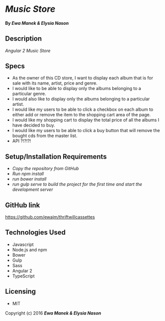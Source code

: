 # _Music Store_

#### By _Ewa Manek &amp; Elysia Nason_

## Description

_Angular 2 Music Store_

## Specs

* As the owner of this CD store, I want to display each album that is for sale with its name, artist, price and genre.
* I would like to be able to display only the albums belonging to a particular genre.
* I would also like to display only the albums belonging to a particular artist.
* I would like my users to be able to click a checkbox on each album to either add or remove the item to the shopping cart area of the page.
* I would like my shopping cart to display the total price of all the albums I have decided to buy.
* I would like my users to be able to click a buy button that will remove the bought cds from the master list.
* API ?!?!?!

## Setup/Installation Requirements

* _Copy the repository from GitHub_
* _Run npm install_
* _run bower install_
* _run gulp serve to build the project for the first time and start the development server_

## GitHub link

https://github.com/ewajm/thriftwillcassettes

## Technologies Used

* Javascript
* Node.js and npm
* Bower
* Gulp
* Sass
* Angular 2
* TypeScript

## Licensing

* MIT

Copyright (c) 2016 **_Ewa Manek &amp; Elysia Nason_**
